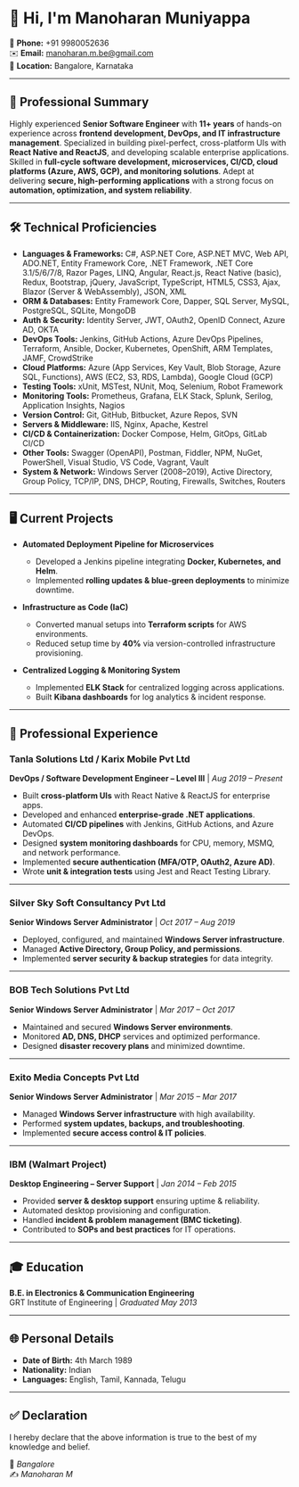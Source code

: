 # 👋 Hi, I'm Manoharan Muniyappa  

📱 **Phone:** +91 9980052636  
✉️ **Email:** manoharan.m.be@gmail.com  
📍 **Location:** Bangalore, Karnataka  

---

## 💼 Professional Summary  
Highly experienced **Senior Software Engineer** with **11+ years** of hands-on experience across **frontend development, DevOps, and IT infrastructure management**. Specialized in building pixel-perfect, cross-platform UIs with **React Native and ReactJS**, and developing scalable enterprise applications. Skilled in **full-cycle software development, microservices, CI/CD, cloud platforms (Azure, AWS, GCP), and monitoring solutions**. Adept at delivering **secure, high-performing applications** with a strong focus on **automation, optimization, and system reliability**.  

---

## 🛠️ Technical Proficiencies  

- **Languages & Frameworks:** C#, ASP.NET Core, ASP.NET MVC, Web API, ADO.NET, Entity Framework Core, .NET Framework, .NET Core 3.1/5/6/7/8, Razor Pages, LINQ, Angular, React.js, React Native (basic), Redux, Bootstrap, jQuery, JavaScript, TypeScript, HTML5, CSS3, Ajax, Blazor (Server & WebAssembly), JSON, XML  
- **ORM & Databases:** Entity Framework Core, Dapper, SQL Server, MySQL, PostgreSQL, SQLite, MongoDB  
- **Auth & Security:** Identity Server, JWT, OAuth2, OpenID Connect, Azure AD, OKTA  
- **DevOps Tools:** Jenkins, GitHub Actions, Azure DevOps Pipelines, Terraform, Ansible, Docker, Kubernetes, OpenShift, ARM Templates, JAMF, CrowdStrike  
- **Cloud Platforms:** Azure (App Services, Key Vault, Blob Storage, Azure SQL, Functions), AWS (EC2, S3, RDS, Lambda), Google Cloud (GCP)  
- **Testing Tools:** xUnit, MSTest, NUnit, Moq, Selenium, Robot Framework  
- **Monitoring Tools:** Prometheus, Grafana, ELK Stack, Splunk, Serilog, Application Insights, Nagios  
- **Version Control:** Git, GitHub, Bitbucket, Azure Repos, SVN  
- **Servers & Middleware:** IIS, Nginx, Apache, Kestrel  
- **CI/CD & Containerization:** Docker Compose, Helm, GitOps, GitLab CI/CD  
- **Other Tools:** Swagger (OpenAPI), Postman, Fiddler, NPM, NuGet, PowerShell, Visual Studio, VS Code, Vagrant, Vault  
- **System & Network:** Windows Server (2008–2019), Active Directory, Group Policy, TCP/IP, DNS, DHCP, Routing, Firewalls, Switches, Routers  

---

## 🖥️ Current Projects  

- **Automated Deployment Pipeline for Microservices**  
  - Developed a Jenkins pipeline integrating **Docker, Kubernetes, and Helm**.  
  - Implemented **rolling updates & blue-green deployments** to minimize downtime.  

- **Infrastructure as Code (IaC)**  
  - Converted manual setups into **Terraform scripts** for AWS environments.  
  - Reduced setup time by **40%** via version-controlled infrastructure provisioning.  

- **Centralized Logging & Monitoring System**  
  - Implemented **ELK Stack** for centralized logging across applications.  
  - Built **Kibana dashboards** for log analytics & incident response.  

---

## 💼 Professional Experience  

### **Tanla Solutions Ltd / Karix Mobile Pvt Ltd**  
**DevOps / Software Development Engineer – Level III** | *Aug 2019 – Present*  
- Built **cross-platform UIs** with React Native & ReactJS for enterprise apps.  
- Developed and enhanced **enterprise-grade .NET applications**.  
- Automated **CI/CD pipelines** with Jenkins, GitHub Actions, and Azure DevOps.  
- Designed **system monitoring dashboards** for CPU, memory, MSMQ, and network performance.  
- Implemented **secure authentication (MFA/OTP, OAuth2, Azure AD)**.  
- Wrote **unit & integration tests** using Jest and React Testing Library.  

---

### **Silver Sky Soft Consultancy Pvt Ltd**  
**Senior Windows Server Administrator** | *Oct 2017 – Aug 2019*  
- Deployed, configured, and maintained **Windows Server infrastructure**.  
- Managed **Active Directory, Group Policy, and permissions**.  
- Implemented **server security & backup strategies** for data integrity.  

---

### **BOB Tech Solutions Pvt Ltd**  
**Senior Windows Server Administrator** | *Mar 2017 – Oct 2017*  
- Maintained and secured **Windows Server environments**.  
- Monitored **AD, DNS, DHCP** services and optimized performance.  
- Designed **disaster recovery plans** and minimized downtime.  

---

### **Exito Media Concepts Pvt Ltd**  
**Senior Windows Server Administrator** | *Mar 2015 – Mar 2017*  
- Managed **Windows Server infrastructure** with high availability.  
- Performed **system updates, backups, and troubleshooting**.  
- Implemented **secure access control & IT policies**.  

---

### **IBM (Walmart Project)**  
**Desktop Engineering – Server Support** | *Jan 2014 – Feb 2015*  
- Provided **server & desktop support** ensuring uptime & reliability.  
- Automated desktop provisioning and configuration.  
- Handled **incident & problem management (BMC ticketing)**.  
- Contributed to **SOPs and best practices** for IT operations.  

---

## 🎓 Education  
**B.E. in Electronics & Communication Engineering**  
GRT Institute of Engineering | *Graduated May 2013*  

---

## 🌐 Personal Details  
- **Date of Birth:** 4th March 1989  
- **Nationality:** Indian  
- **Languages:** English, Tamil, Kannada, Telugu  

---

## ✅ Declaration  
I hereby declare that the above information is true to the best of my knowledge and belief.  

📍 *Bangalore*  
✍️ *Manoharan M*  
